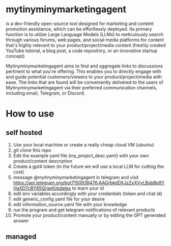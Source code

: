 # mytinyminymarketingagent

is a dev-friendly open-source tool designed for marketing and content promotion assistance, which can be effortlessly deployed. 
Its primary function is to utilize Large Language Models (LLMs) to meticulously search through various forums, web pages, and social media platforms for content that's highly relevant to your product/project/media content (freshly created YouTube tutorial, a blog post, a code repository, or an innovative startup concept)

Mytinyminymarketingagent aims to find and aggregate links to discussions pertinent to what you're offering. This enables you to directly engage with and guide potential customers/viewers to your product/project/media with ease. The links that are found will be conveniently delivered to the users of Mytinyminymarketingagent via their preferred communication channels, including email, Telegram, or Discord.

# How to use 
## self hosted
1. Use your local machine or create a really cheap cloud VM (ubuntu)
2. git clone this repo
3. Edit the example yaml file (my_project_desc.yaml) with your own product/content description
4. Create a gpt4 token (in the future we will use a local LLM for cutting the cost)
5. message @mytinyminymarketingagent in telegram and visit https://api.telegram.org/bot7150938476:AAGrbkdDXJzZxXVyLBsbBe8YHaXD7cBY85Q/getUpdates to learn your id 
6. edit env variables accordingly with your credantials (token and chat id) 
7. edit generic_config.yaml file for your desire
8. edit information_source.yaml file with your knowledge
9. run the program and get telegram notifications of relevant products
10. Promote your product/content manually or by editing the GPT generated answer

## managed

